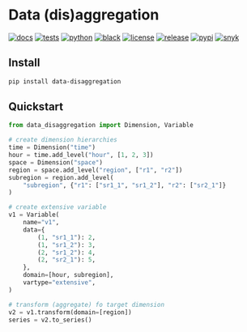 # Data (dis)aggregation

[![docs](https://img.shields.io/readthedocs/data-disaggregation?logo=readthedocs&logoColor=white)](https://data-disaggregation.readthedocs.io)
[![tests](https://github.com/wingechr/data-disaggregation/actions/workflows/unittest.yml/badge.svg)](https://github.com/wingechr/data-disaggregation/actions/workflows/unittest.yml)
[![python](https://img.shields.io/pypi/pyversions/data-disaggregation?logo=python&logoColor=white)](https://pypi.org/project/data-disaggregation)
[![black](https://img.shields.io/badge/code%20style-black-000000.svg)](https://github.com/psf/black)
[![license](https://img.shields.io/github/license/wingechr/data-disaggregation)](https://github.com/wingechr/data-disaggregation/blob/main/LICENSE)
[![release](https://img.shields.io/github/v/release/wingechr/data-disaggregation?include_prereleases)](https://github.com/wingechr/data-disaggregation/releases)
[![pypi](https://img.shields.io/pypi/v/data-disaggregation.svg)](https://pypi.org/project/data-disaggregation)
[![snyk](https://snyk.io/test/github/wingechr/data-disaggregation/badge.svg)](https://snyk.io/test/github/wingechr/data-disaggregation)

## Install

```bash
pip install data-disaggregation
```

## Quickstart

```python
from data_disaggregation import Dimension, Variable

# create dimension hierarchies
time = Dimension("time")
hour = time.add_level("hour", [1, 2, 3])
space = Dimension("space")
region = space.add_level("region", ["r1", "r2"])
subregion = region.add_level(
    "subregion", {"r1": ["sr1_1", "sr1_2"], "r2": ["sr2_1"]}
)

# create extensive variable
v1 = Variable(
    name="v1",
    data={
        (1, "sr1_1"): 2,
        (1, "sr1_2"): 3,
        (2, "sr1_2"): 4,
        (2, "sr2_1"): 5,
    },
    domain=[hour, subregion],
    vartype="extensive",
)

# transform (aggregate) fo target dimension
v2 = v1.transform(domain=[region])
series = v2.to_series()


```
